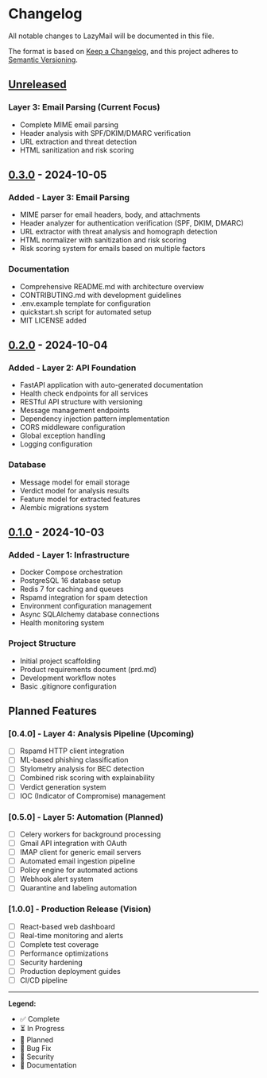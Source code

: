 # Changelog

All notable changes to LazyMail will be documented in this file.

The format is based on [Keep a Changelog](https://keepachangelog.com/en/1.0.0/),
and this project adheres to [Semantic Versioning](https://semver.org/spec/v2.0.0.html).

## [Unreleased]

### Layer 3: Email Parsing (Current Focus)
- Complete MIME email parsing
- Header analysis with SPF/DKIM/DMARC verification
- URL extraction and threat detection
- HTML sanitization and risk scoring

## [0.3.0] - 2024-10-05

### Added - Layer 3: Email Parsing
- MIME parser for email headers, body, and attachments
- Header analyzer for authentication verification (SPF, DKIM, DMARC)
- URL extractor with threat analysis and homograph detection
- HTML normalizer with sanitization and risk scoring
- Risk scoring system for emails based on multiple factors

### Documentation
- Comprehensive README.md with architecture overview
- CONTRIBUTING.md with development guidelines
- .env.example template for configuration
- quickstart.sh script for automated setup
- MIT LICENSE added

## [0.2.0] - 2024-10-04

### Added - Layer 2: API Foundation
- FastAPI application with auto-generated documentation
- Health check endpoints for all services
- RESTful API structure with versioning
- Message management endpoints
- Dependency injection pattern implementation
- CORS middleware configuration
- Global exception handling
- Logging configuration

### Database
- Message model for email storage
- Verdict model for analysis results
- Feature model for extracted features
- Alembic migrations system

## [0.1.0] - 2024-10-03

### Added - Layer 1: Infrastructure
- Docker Compose orchestration
- PostgreSQL 16 database setup
- Redis 7 for caching and queues
- Rspamd integration for spam detection
- Environment configuration management
- Async SQLAlchemy database connections
- Health monitoring system

### Project Structure
- Initial project scaffolding
- Product requirements document (prd.md)
- Development workflow notes
- Basic .gitignore configuration

## Planned Features

### [0.4.0] - Layer 4: Analysis Pipeline (Upcoming)
- [ ] Rspamd HTTP client integration
- [ ] ML-based phishing classification
- [ ] Stylometry analysis for BEC detection
- [ ] Combined risk scoring with explainability
- [ ] Verdict generation system
- [ ] IOC (Indicator of Compromise) management

### [0.5.0] - Layer 5: Automation (Planned)
- [ ] Celery workers for background processing
- [ ] Gmail API integration with OAuth
- [ ] IMAP client for generic email servers
- [ ] Automated email ingestion pipeline
- [ ] Policy engine for automated actions
- [ ] Webhook alert system
- [ ] Quarantine and labeling automation

### [1.0.0] - Production Release (Vision)
- [ ] React-based web dashboard
- [ ] Real-time monitoring and alerts
- [ ] Complete test coverage
- [ ] Performance optimizations
- [ ] Security hardening
- [ ] Production deployment guides
- [ ] CI/CD pipeline

---

**Legend:**
- ✅ Complete
- ⏳ In Progress
- 🔮 Planned
- 🐛 Bug Fix
- 🔐 Security
- 📝 Documentation

[Unreleased]: https://github.com/Sahil01010011/lazy_mail/compare/v0.3.0...HEAD
[0.3.0]: https://github.com/Sahil01010011/lazy_mail/compare/v0.2.0...v0.3.0
[0.2.0]: https://github.com/Sahil01010011/lazy_mail/compare/v0.1.0...v0.2.0
[0.1.0]: https://github.com/Sahil01010011/lazy_mail/releases/tag/v0.1.0
